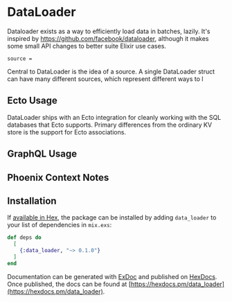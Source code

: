 # DataLoader

Dataloader exists as a way to efficiently load data in batches, lazily. It's inspired by https://github.com/facebook/dataloader, although it makes some small API changes to better suite Elixir use cases.

```
source =
```

Central to DataLoader is the idea of a source. A single DataLoader struct can have many different sources, which represent different ways to l

## Ecto Usage

DataLoader ships with an Ecto integration for cleanly working with the SQL databases that Ecto supports. Primary differences from the ordinary KV store is the support for Ecto associations.

## GraphQL Usage



## Phoenix Context Notes



## Installation

If [available in Hex](https://hex.pm/docs/publish), the package can be installed
by adding `data_loader` to your list of dependencies in `mix.exs`:

```elixir
def deps do
  [
    {:data_loader, "~> 0.1.0"}
  ]
end
```

Documentation can be generated with [ExDoc](https://github.com/elixir-lang/ex_doc)
and published on [HexDocs](https://hexdocs.pm). Once published, the docs can
be found at [https://hexdocs.pm/data_loader](https://hexdocs.pm/data_loader).
